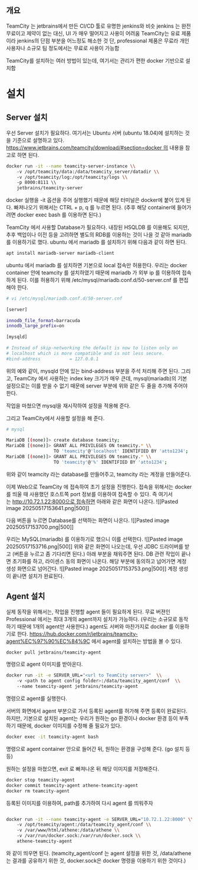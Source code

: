 ## 개요
TeamCity 는 jetbrains에서 만든 CI/CD 툴로 유명한 jenkins와 비슷
jenkins 는 완전 무료이고 제약이 없는 대신, UI 가 매우 떨어지고 사용이 어려움
TeamCity는 유료 제품이라 jenkins의 단점 부분을 어느정도 해소한 것
단, professional 제품은 무료라 개인 사용자나 소규모 팀 정도에서는 무료로 사용이 가능함

TeamCity를 설치하는 여러 방법이 있는데, 여기서는 관리가 편한 docker 기반으로 설치함

# 설치
## Server 설치
우선 Server 설치가 필요하다.
여기서는 Ubuntu 서버 (ubuntu 18.04)에 설치하는 것을 기준으로 설명하고 있다.
https://www.jetbrains.com/teamcity/download/#section=docker 의 내용을 참고로 하면 된다.

```bash
docker run -it --name teamcity-server-instance \\
	-v /opt/teamcity/data:/data/teamcity_server/datadir \\
	-v /opt/teamcity/log:/opt/teamcity/logs \\
	-p 8000:8111 \\
	jetbrains/teamcity-server
```
docker 실행을 -it 옵션을 주어 실행했기 때문에 해당 터미널은 docker에 붙어 있게 된다. 빠져나오기 위해서는 CTRL + p, q 를 누르면 된다. (추후 해당 container에 들어가려면 docker exec bash 를 이용하면 된다.)

TeamCity 에서 사용할 Database가 필요하다. 
내장된 HSQLDB 를 이용해도 되지만, 추후 백업이나 이전 등을 고려하면 별도의 RDB를 이용하는 것이 나을 것 같아 mariadb 를 이용하기로 했다.
ubuntu 에서 mariadb 를 설치하기 위해 다음과 같이 하면 된다.
```bash
apt install mariadb-server mariadb-client
```

ubuntu 에서 mariadb 를 설치하면 기본으로 local 접속만 허용한다. 우리는 docker container 안에 teamcity 를 설치하였기 때문에 mariadb 가 외부 ip 를 이용하여 접속하게 된다. 이를 허용하기 위해 /etc/mysql/mariadb.conf.d/50-server.cnf 를 편집해야 한다.
```bash
# vi /etc/mysql/mariadb.conf.d/50-server.cnf
 
[server]
 
innodb_file_format=barracuda
innodb_large_prefix=on
 
[mysqld]
 
# Instead of skip-networking the default is now to listen only on
# localhost which is more compatible and is not less secure.
#bind-address           = 127.0.0.1
```
위의 예와 같이, mysqld 안에 있는 bind-address 부분을 주석 처리해 주면 된다.
그리고, TeamCity 에서 사용하는 index key 크기가 매우 큰데, mysql(mariadb)의 기본 설정으로는 이를 받을 수 없기 때문에 server 부분에 위와 같은 두 줄을 추가해 주어야 한다.

작업을 마쳤으면 mysql을 재시작하여 설정을 적용해 준다.

그리고 TeamCity에서 사용할 설정을 해 준다.
```bash
# mysql
 
MariaDB [(none)]> create database teamcity;
MariaDB [(none)]> GRANT ALL PRIVILEGES ON teamcity.* \\
                  TO 'teamcity'@'localhost' IDENTIFIED BY 'atto1234';
MariaDB [(none)]> GRANT ALL PRIVILEGES ON teamcity.* \\
                  TO 'teamcity'@'%' IDENTIFIED BY 'atto1234';
```
위와 같이 teamcity 라는 database를 만들어주고, teamcity 라는 계정을 만들어준다.

이제 Web으로 TeamCity 에 접속하여 초기 설정을 진행한다. 접속을 위해서는 docker를 띄울 때 사용했던 호스트쪽 port 정보를 이용하여 접속할 수 있다. 즉 여기서는 http://10.72.1.22:8000으로 접속하면 아래와 같은 화면이 나온다.
![[Pasted image 20250517153641.png|500]]

다음 버튼을 누르면 Database를 선택하는 화면이 나온다.
![[Pasted image 20250517153700.png|500]]

우리는 MySQL(mariadb) 를 이용하기로 했으니 이를 선택한다.
![[Pasted image 20250517153716.png|500]]
위와 같은 화면이 나오는데, 우선 JDBC 드라이버를 받고 (버튼을 누르고 좀 기다리면 된다.) 아래 부분을 채워주면 된다.
DB 관련 작업이 끝나면 초기화를 하고, 라이센스 동의 화면이 나온다. 해당 부분에 동의하고 넘어가면 계정 생성 화면으로 넘어간다.
![[Pasted image 20250517153753.png|500]]
계정 생성이 끝나면 설치가 완료된다.

## Agent 설치
실제 동작을 위해서는, 작업을 진행할 agent 들이 필요하게 된다.
무료 버젼인 Professional 에서는 최대 3개의 agent까지 설치가 가능하다. (우리는 소규모로 동작하기 때문에 1개의 agent만 사용한다.)
agent도 서버와 마찬가지로 docker 를 이용하기로 한다.
https://hub.docker.com/r/jetbrains/teamcity-agent%EC%97%90%EC%84%9C 에서 agent를 설치하는 방법을 볼 수 있다.

```bash
docker pull jetbrains/teamcity-agent
```
명령으로 agent 이미지를 받아온다.

```bash
docker run -it -e SERVER_URL="<url to TeamCity server>"  \\
    -v <path to agent config folder>:/data/teamcity_agent/conf  \\
    --name teamcity-agent jetbrains/teamcity-agent
```
명령으로 agent를 실행한다.

서버의 화면에서 agent 부분으로 가서 등록된 agent를 허가해 주면 등록이 완료된다.
하지만, 기본으로 설치된 agent는 우리가 원하는 go 환경이나 docker 환경 등이 부족하기 때문에, docker 이미지를 수정해 줄 필요가 있다.
```bash
docker exec -it teamcity-agent bash
```
명령으로 agent container 안으로 들어간 뒤, 원하는 환경을 구성해 준다. (go 설치 등등)

원하는 설정을 마쳤으면, exit 로 빠져나온 뒤 해당 이미지를 저장해준다.
```bash
docker stop teamcity-agent
docker commit teamcity-agent athene-teamcity-agent
docker rm teamcity-agent
```

등록된 이미지를 이용하여, path를 추가하여 다시 agent 를 띄워주자
```bash

docker run -it --name teamcity-agent -e SERVER_URL="10.72.1.22:8000" \\
    -v /opt/teamcity/agent:/data/teamcity_agent/conf \\
    -v /var/www/html/athene:/data/athene \\
    -v /var/run/docker.sock:/var/run/docker.sock \\
    athene-teamcity-agent
```
와 같이 띄우면 된다.
(teamcity_agent/conf 는 agent 설정을 위한 것, /data/athene 는 결과를 공유하기 위한 것, docker.sock은 docker 명령을 이용하기 위한 것이다.)